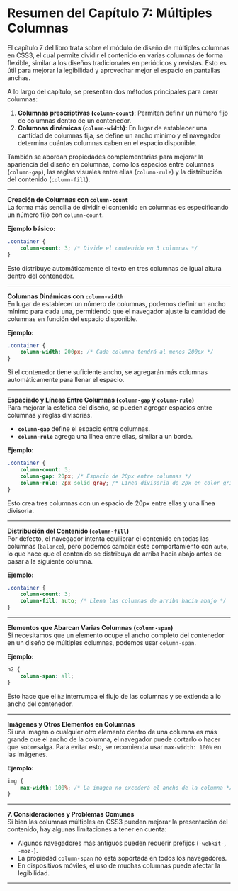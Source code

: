 # **Resumen del Capítulo 7: Múltiples Columnas**  

El capítulo 7 del libro trata sobre el módulo de diseño de múltiples columnas en CSS3, el cual permite dividir el contenido en varias columnas de forma flexible, similar a los diseños tradicionales en periódicos y revistas. Esto es útil para mejorar la legibilidad y aprovechar mejor el espacio en pantallas anchas.  

A lo largo del capítulo, se presentan dos métodos principales para crear columnas:  

1. **Columnas prescriptivas (`column-count`)**: Permiten definir un número fijo de columnas dentro de un contenedor.  
2. **Columnas dinámicas (`column-width`)**: En lugar de establecer una cantidad de columnas fija, se define un ancho mínimo y el navegador determina cuántas columnas caben en el espacio disponible.  

También se abordan propiedades complementarias para mejorar la apariencia del diseño en columnas, como los espacios entre columnas (`column-gap`), las reglas visuales entre ellas (`column-rule`) y la distribución del contenido (`column-fill`).  

---

**Creación de Columnas con `column-count`**  
La forma más sencilla de dividir el contenido en columnas es especificando un número fijo con `column-count`.  

**Ejemplo básico:**  
```css
.container {
    column-count: 3; /* Divide el contenido en 3 columnas */
}
```
Esto distribuye automáticamente el texto en tres columnas de igual altura dentro del contenedor.  

---

**Columnas Dinámicas con `column-width`**  
En lugar de establecer un número de columnas, podemos definir un ancho mínimo para cada una, permitiendo que el navegador ajuste la cantidad de columnas en función del espacio disponible.  

**Ejemplo:**  
```css
.container {
    column-width: 200px; /* Cada columna tendrá al menos 200px */
}
```
Si el contenedor tiene suficiente ancho, se agregarán más columnas automáticamente para llenar el espacio.  

---

**Espaciado y Líneas Entre Columnas (`column-gap` y `column-rule`)**  
Para mejorar la estética del diseño, se pueden agregar espacios entre columnas y reglas divisorias.  

- **`column-gap`** define el espacio entre columnas.  
- **`column-rule`** agrega una línea entre ellas, similar a un borde.  

**Ejemplo:**  
```css
.container {
    column-count: 3;
    column-gap: 20px; /* Espacio de 20px entre columnas */
    column-rule: 2px solid gray; /* Línea divisoria de 2px en color gris */
}
```
Esto crea tres columnas con un espacio de 20px entre ellas y una línea divisoria.  

---

**Distribución del Contenido (`column-fill`)**  
Por defecto, el navegador intenta equilibrar el contenido en todas las columnas (`balance`), pero podemos cambiar este comportamiento con `auto`, lo que hace que el contenido se distribuya de arriba hacia abajo antes de pasar a la siguiente columna.  

**Ejemplo:**  
```css
.container {
    column-count: 3;
    column-fill: auto; /* Llena las columnas de arriba hacia abajo */
}
```

---

**Elementos que Abarcan Varias Columnas (`column-span`)**  
Si necesitamos que un elemento ocupe el ancho completo del contenedor en un diseño de múltiples columnas, podemos usar `column-span`.  

**Ejemplo:**  
```css
h2 {
    column-span: all;
}
```
Esto hace que el `h2` interrumpa el flujo de las columnas y se extienda a lo ancho del contenedor.  

---

**Imágenes y Otros Elementos en Columnas**  
Si una imagen o cualquier otro elemento dentro de una columna es más grande que el ancho de la columna, el navegador puede cortarlo o hacer que sobresalga. Para evitar esto, se recomienda usar `max-width: 100%` en las imágenes.  

**Ejemplo:**  
```css
img {
    max-width: 100%; /* La imagen no excederá el ancho de la columna */
}
```

---

**7. Consideraciones y Problemas Comunes**  
Si bien las columnas múltiples en CSS3 pueden mejorar la presentación del contenido, hay algunas limitaciones a tener en cuenta:  

- Algunos navegadores más antiguos pueden requerir prefijos (`-webkit-`, `-moz-`).  
- La propiedad `column-span` no está soportada en todos los navegadores.  
- En dispositivos móviles, el uso de muchas columnas puede afectar la legibilidad.  

---

